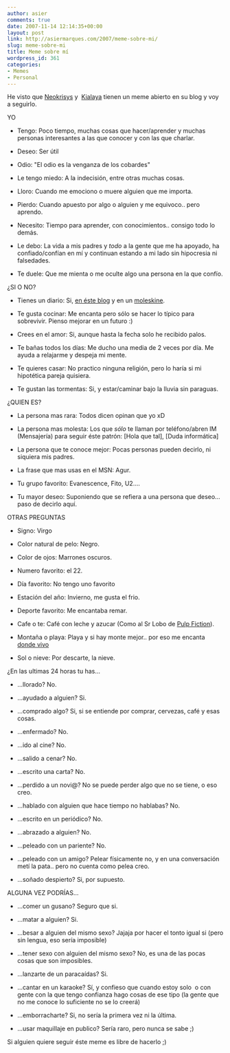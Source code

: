 ```yaml
---
author: asier
comments: true
date: 2007-11-14 12:14:35+00:00
layout: post
link: http://asiermarques.com/2007/meme-sobre-mi/
slug: meme-sobre-mi
title: Meme sobre mí
wordpress_id: 361
categories:
- Memes
- Personal
---
```


He visto que [Neokrisys](http://neokrisys.com/2007/11/14/cosas-sobre-mi/) y  [Kialaya](http://kialaya.blogspot.com/2007/11/meme-interrogatorio-de-tercer-grado.html) tienen un meme abierto en su blog y voy a seguirlo.

YO



	
  * Tengo: Poco tiempo, muchas cosas que hacer/aprender y muchas personas interesantes a las que conocer y con las que charlar.

	
  * Deseo: Ser útil

	
  * Odio: "El odio es la venganza de los cobardes"

	
  * Le tengo miedo: A la indecisión, entre otras muchas cosas.

	
  * Lloro: Cuando me emociono o muere alguien que me importa.

	
  * Pierdo: Cuando apuesto por algo o alguien y me equivoco.. pero aprendo.

	
  * Necesito: Tiempo para aprender, con conocimientos.. consigo todo lo demás.

	
  * Le debo: La vida a mis padres y _todo_ a la gente que me ha apoyado, ha confiado/confían en mí y continuan estando a mi lado sin hipocresia ni falsedades.

	
  * Te duele: Que me mienta o me oculte algo una persona en la que confío.


¿SI O NO?



	
  * Tienes un diario: Si, [en éste blog](http://www.asiermarques.com/category/personal/diario/) y en un [moleskine](http://es.wikipedia.org/wiki/Moleskine).

	
  * Te gusta cocinar: Me encanta pero sólo se hacer lo típico para sobrevivir. Pienso mejorar en un futuro :)

	
  * Crees en el amor: Si, aunque hasta la fecha solo he recibido palos.

	
  * Te bañas todos los días: Me ducho una media de 2 veces por día. Me ayuda a relajarme y despeja mi mente.

	
  * Te quieres casar: No practico ninguna religión, pero lo haría si mi hipotética pareja quisiera.

	
  * Te gustan las tormentas: Si, y estar/caminar bajo la lluvia sin paraguas.


¿QUIEN ES?



	
  * La persona mas rara: Todos dicen opinan que yo xD

	
  * La persona mas molesta: Los que _sólo_ te llaman por teléfono/abren IM (Mensajería) para seguir éste patrón: [Hola que tal], [Duda informática]

	
  * La persona que te conoce mejor: Pocas personas pueden decirlo, ni siquiera mis padres.

	
  * La frase que mas usas en el MSN: Agur.

	
  * Tu grupo favorito: Evanescence, Fito, U2....

	
  * Tu mayor deseo: Suponiendo que se refiera a una persona que deseo... paso de decirlo aquí.


OTRAS PREGUNTAS



	
  * Signo: Virgo

	
  * Color natural de pelo: Negro.

	
  * Color de ojos: Marrones oscuros.

	
  * Numero favorito: el 22.

	
  * Día favorito: No tengo uno favorito

	
  * Estación del año: Invierno, me gusta el frio.

	
  * Deporte favorito: Me encantaba remar.

	
  * Cafe o te: Café con leche y azucar (Como al Sr Lobo de [Pulp Fiction](http://es.wikipedia.org/wiki/Pulp_Fiction)).

	
  * Montaña o playa: Playa y si hay monte mejor.. por eso me encanta [donde vivo](http://www.destinospaisvasco.com/naturaleza.php)

	
  * Sol o nieve: Por descarte, la nieve.


¿En las ultimas 24 horas tu has…



	
  * …llorado? No.

	
  * …ayudado a alguien? Si.

	
  * …comprado algo? Si, si se entiende por comprar, cervezas, café y esas cosas.

	
  * …enfermado? No.

	
  * …ido al cine? No.

	
  * …salido a cenar? No.

	
  * …escrito una carta? No.

	
  * …perdido a un novi@? No se puede perder algo que no se tiene, o eso creo.

	
  * …hablado con alguien que hace tiempo no hablabas? No.

	
  * …escrito en un periódico? No.

	
  * …abrazado a alguien? No.

	
  * …peleado con un pariente? No.

	
  * …peleado con un amigo? Pelear físicamente no, y en una conversación metí la pata.. pero no cuenta como pelea creo.

	
  * …soñado despierto? Si, por supuesto.


ALGUNA VEZ PODRÍAS…



	
  * …comer un gusano? Seguro que si.

	
  * …matar a alguien? Si.

	
  * …besar a alguien del mismo sexo? Jajaja por hacer el tonto igual si (pero sin lengua, eso sería imposible)

	
  * …tener sexo con alguien del mismo sexo? No, es una de las pocas cosas que son imposibles.

	
  * …lanzarte de un paracaídas? Si.

	
  * …cantar en un karaoke? Sí, y confieso que cuando estoy solo  o con gente con la que tengo confianza hago cosas de ese tipo (la gente que no me conoce lo suficiente no se lo creerá)

	
  * …emborracharte? Si, no sería la primera vez ni la última.

	
  * …usar maquillaje en publico? Sería raro, pero nunca se sabe ;)


Si alguien quiere seguir éste meme es libre de hacerlo ;)
